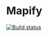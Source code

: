 # Mapify
 [![Build status](https://build.appcenter.ms/v0.1/apps/722c48cf-ed62-4719-bd03-533c239e5953/branches/main/badge)](https://appcenter.ms/apps/mapify)
